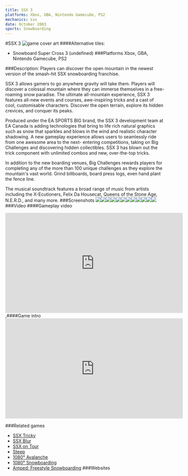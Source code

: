 ```yaml
---
title: SSX 3
platforms: Xbox, GBA, Nintendo Gamecube, PS2
mechanics: ssx
date: October 2003
sports: Snowboarding
---
```

#SSX 3
![game cover art](//images.igdb.com/igdb/image/upload/t_cover_big/k0jnhvj8zk3ungmorkwa.jpg "Logo Title Text 1")
####Alternative tiles:
* Snowboard Super Cross 3 (undefined)
###Platforms
Xbox, GBA, Nintendo Gamecube, PS2

###Description:
Players can discover the open mountain in the newest version of the smash-hit SSX snowboarding franchise. 
 
SSX 3 allows gamers to go anywhere gravity will take them. Players will discover a colossal mountain where they can immerse themselves in a free-roaming snow paradise. The ultimate all-mountain experience, SSX 3 features all-new events and courses, awe-inspiring tricks and a cast of cool, customisable characters. Discover the open terrain, explore its hidden crevices, and conquer its peaks. 
 
Produced under the EA SPORTS BIG brand, the SSX 3 development team at EA Canada is adding technologies that bring to life rich natural graphics such as snow that sparkles and blows in the wind and realistic character shadowing. A new gameplay experience allows users to seamlessly ride from one awesome area to the next- entering competitions, taking on Big Challenges and discovering hidden collectibles. SSX 3 has blown out the trick component with unlimited combos and new, over-the-top tricks. 
 
In addition to the new boarding venues, Big Challenges rewards players for completing any of the more than 100 unique challenges as they explore the mountain's vast world. Grind billboards, board press logs, even hand plant the fence line. 
 
The musical soundtrack features a broad range of music from artists including the X-Ecutioners, Felix Da Housecat, Queens of the Stone Age, N.E.R.D., and many more.
###Screenshots
<a target="_blank" rel="noopener noreferrer" href="//images.igdb.com/igdb/image/upload/t_cover_big/aibmefasbmhs9tqg7gs4.jpg"><img src="//images.igdb.com/igdb/image/upload/t_thumb/aibmefasbmhs9tqg7gs4.jpg"/></a><a target="_blank" rel="noopener noreferrer" href="//images.igdb.com/igdb/image/upload/t_cover_big/yxzkoi3pnvxkg7b5xdh3.jpg"><img src="//images.igdb.com/igdb/image/upload/t_thumb/yxzkoi3pnvxkg7b5xdh3.jpg"/></a><a target="_blank" rel="noopener noreferrer" href="//images.igdb.com/igdb/image/upload/t_cover_big/qaaqogxdczgb2w8ourna.jpg"><img src="//images.igdb.com/igdb/image/upload/t_thumb/qaaqogxdczgb2w8ourna.jpg"/></a><a target="_blank" rel="noopener noreferrer" href="//images.igdb.com/igdb/image/upload/t_cover_big/j3scaoqaptf465kgsg6d.jpg"><img src="//images.igdb.com/igdb/image/upload/t_thumb/j3scaoqaptf465kgsg6d.jpg"/></a><a target="_blank" rel="noopener noreferrer" href="//images.igdb.com/igdb/image/upload/t_cover_big/zjbxyfm7c2tsaowf0u4u.jpg"><img src="//images.igdb.com/igdb/image/upload/t_thumb/zjbxyfm7c2tsaowf0u4u.jpg"/></a><a target="_blank" rel="noopener noreferrer" href="//images.igdb.com/igdb/image/upload/t_cover_big/y5lvp5zoji8rdhbasjqs.jpg"><img src="//images.igdb.com/igdb/image/upload/t_thumb/y5lvp5zoji8rdhbasjqs.jpg"/></a><a target="_blank" rel="noopener noreferrer" href="//images.igdb.com/igdb/image/upload/t_cover_big/yyxyir2kfpymgnslywn2.jpg"><img src="//images.igdb.com/igdb/image/upload/t_thumb/yyxyir2kfpymgnslywn2.jpg"/></a><a target="_blank" rel="noopener noreferrer" href="//images.igdb.com/igdb/image/upload/t_cover_big/szgmhnuri2gsr8pzulae.jpg"><img src="//images.igdb.com/igdb/image/upload/t_thumb/szgmhnuri2gsr8pzulae.jpg"/></a><a target="_blank" rel="noopener noreferrer" href="//images.igdb.com/igdb/image/upload/t_cover_big/uihzpcsnrgagyw9cydra.jpg"><img src="//images.igdb.com/igdb/image/upload/t_thumb/uihzpcsnrgagyw9cydra.jpg"/></a><a target="_blank" rel="noopener noreferrer" href="//images.igdb.com/igdb/image/upload/t_cover_big/wuiez4gxdysmihmb5per.jpg"><img src="//images.igdb.com/igdb/image/upload/t_thumb/wuiez4gxdysmihmb5per.jpg"/></a><a target="_blank" rel="noopener noreferrer" href="//images.igdb.com/igdb/image/upload/t_cover_big/ekhcyojcsyw5nbrsxlce.jpg"><img src="//images.igdb.com/igdb/image/upload/t_thumb/ekhcyojcsyw5nbrsxlce.jpg"/></a><a target="_blank" rel="noopener noreferrer" href="//images.igdb.com/igdb/image/upload/t_cover_big/j01erstsr0q3gy59rwyq.jpg"><img src="//images.igdb.com/igdb/image/upload/t_thumb/j01erstsr0q3gy59rwyq.jpg"/></a>
###Video
####Gameplay video

<iframe width="560" height="315" src="https://www.youtube.com/embed/sMiq5Wi2dxs" frameborder="0" allowfullscreen></iframe>
,####Game intro

<iframe width="560" height="315" src="https://www.youtube.com/embed/4n2FWQSJWbA" frameborder="0" allowfullscreen></iframe>

###Related games
* [SSX Tricky](/games/ssx-tricky-4176/)
* [SSX Blur](/games/ssx-blur-4178/)
* [SSX on Tour](/games/ssx-on-tour-4177/)
* [Steep](/games/steep-19554/)
* [1080° Avalanche](/games/1080-avalanche-3774/)
* [1080° Snowboarding](/games/1080-snowboarding-3328/)
* [Amped: Freestyle Snowboarding](/games/amped-freestyle-snowboarding-5484/)
###Websites

